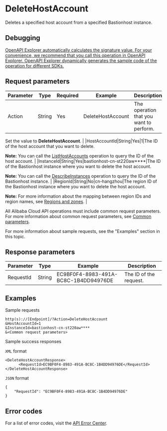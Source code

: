 # DeleteHostAccount

Deletes a specified host account from a specified Bastionhost instance.

## Debugging

[OpenAPI Explorer automatically calculates the signature value. For your convenience, we recommend that you call this operation in OpenAPI Explorer. OpenAPI Explorer dynamically generates the sample code of the operation for different SDKs.](https://api.aliyun.com/#product=Yundun-bastionhost&api=DeleteHostAccount&type=RPC&version=2019-12-09)

## Request parameters

|Parameter|Type|Required|Example|Description|
|---------|----|--------|-------|-----------|
|Action|String|Yes|DeleteHostAccount|The operation that you want to perform.

 Set the value to **DeleteHostAccount**. |
|HostAccountId|String|Yes|1|The ID of the host account that you want to delete.

 **Note:** You can call the [ListHostAccounts](~~204372~~) operation to query the ID of the host account. |
|InstanceId|String|Yes|bastionhost-cn-st220aw\*\*\*\*|The ID of the Bastionhost instance where you want to delete the host account.

 **Note:** You can call the [DescribeInstances](~~153281~~) operation to query the ID of the Bastionhost instance. |
|RegionId|String|No|cn-hangzhou|The region ID of the Bastionhost instance where you want to delete the host account.

 **Note:** For more information about the mapping between region IDs and region names, see [Regions and zones](~~40654~~). |

All Alibaba Cloud API operations must include common request parameters. For more information about common request parameters, see [Common parameters](~~148139~~).

For more information about sample requests, see the "Examples" section in this topic.

## Response parameters

|Parameter|Type|Example|Description|
|---------|----|-------|-----------|
|RequestId|String|EC9BF0F4-8983-491A-BC8C-1B4DD94976DE|The ID of the request. |

## Examples

Sample requests

```
http(s)://[Endpoint]/?Action=DeleteHostAccount
&HostAccountId=1
&InstanceId=bastionhost-cn-st220aw****
&<Common request parameters>
```

Sample success responses

`XML` format

```
<DeleteHostAccountResponse>
      <RequestId>EC9BF0F4-8983-491A-BC8C-1B4DD94976DE</RequestId>
</DeleteHostAccountResponse>
```

`JSON` format

```
{
	"RequestId": "EC9BF0F4-8983-491A-BC8C-1B4DD94976DE"
}
```

## Error codes

For a list of error codes, visit the [API Error Center](https://error-center.alibabacloud.com/status/product/Yundun-bastionhost).

